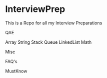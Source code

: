 # InterviewPrep

This is a Repo for all my Interview Preparations


QAE

Array
String
Stack
Queue
LinkedList
Math

Misc

FAQ's

MustKnow
